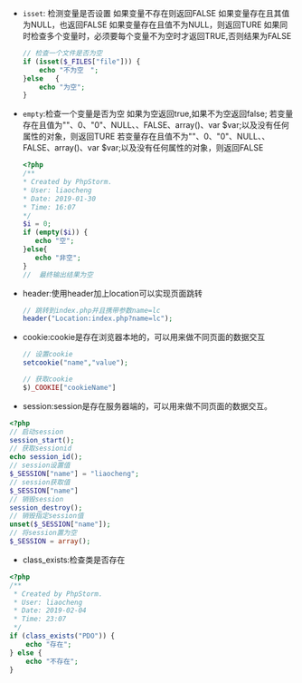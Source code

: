- `isset`: 检测变量是否设置
	如果变量不存在则返回FALSE
	如果变量存在且其值为NULL，也返回FALSE
	如果变量存在且值不为NULL，则返回TURE
	如果同时检查多个变量时，必须要每个变量不为空时才返回TRUE,否则结果为FALSE
	```php
	// 检查一个文件是否为空　
	if (isset($_FILES["file"])) {
		echo "不为空　";
	}else   {
		echo "为空";
	}
	```

- `empty`:检查一个变量是否为空
	 如果为空返回true,如果不为空返回false;
	 若变量存在且值为""、0、"0"、NULL、、FALSE、array()、var $var;以及没有任何属性的对象，则返回TURE
	 若变量存在且值不为""、0、"0"、NULL、、FALSE、array()、var $var;以及没有任何属性的对象，则返回FALSE
	 ```php
	 <?php
	/**
	 * Created by PhpStorm.
	 * User: liaocheng
	 * Date: 2019-01-30
	 * Time: 16:07
	 */
	$i = 0;
	if (empty($i)) {
		echo "空";
	}else{
		echo "非空";
	}
	//  最终输出结果为空
	 ```

- header:使用header加上location可以实现页面跳转
	```php
	// 跳转到index.php并且携带参数name=lc
	header("Location:index.php?name=lc");
	```

- cookie:cookie是存在浏览器本地的，可以用来做不同页面的数据交互
	```php
	// 设置cookie
	setcookie("name","value");
	
	// 获取cookie
	$)_COOKIE["cookieName"]
	```

- session:session是存在服务器端的，可以用来做不同页面的数据交互。
```php
<?php
// 启动session
session_start();
// 获取sessionid
echo session_id();
// session设置值
$_SESSION["name"] = "liaocheng";
// session获取值
$_SESSION["name"]
// 销毁session
session_destroy();
// 销毁指定session值
unset($_SESSION["name"]);
// 将session置为空
$_SESSION = array();
```
- class_exists:检查类是否存在
```php
<?php
/**
 * Created by PhpStorm.
 * User: liaocheng
 * Date: 2019-02-04
 * Time: 23:07
 */
if (class_exists("PDO")) {
    echo "存在";
} else {
    echo "不存在";
}
```